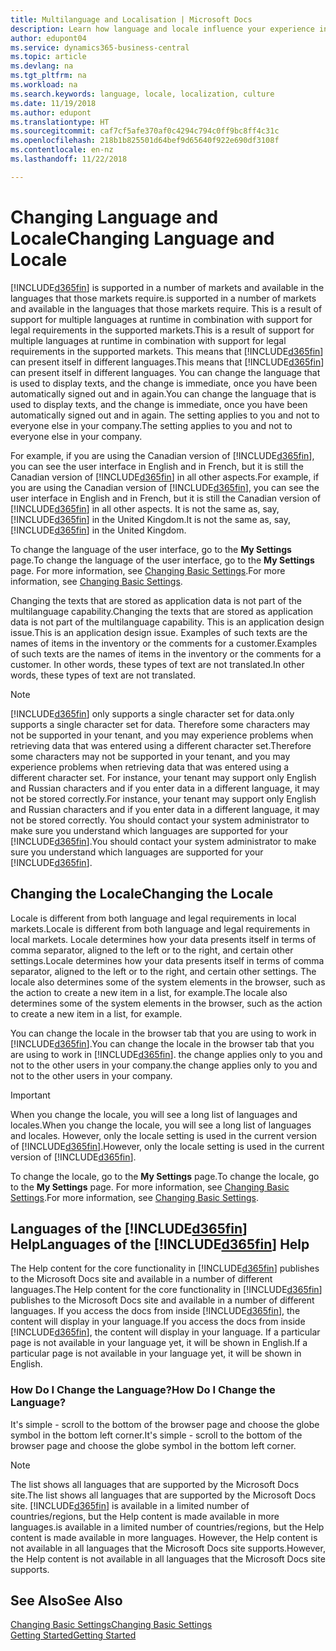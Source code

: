 ```yaml
---
title: Multilanguage and Localisation | Microsoft Docs
description: Learn how language and locale influence your experience in Business Central.
author: edupont04
ms.service: dynamics365-business-central
ms.topic: article
ms.devlang: na
ms.tgt_pltfrm: na
ms.workload: na
ms.search.keywords: language, locale, localization, culture
ms.date: 11/19/2018
ms.author: edupont
ms.translationtype: HT
ms.sourcegitcommit: caf7cf5afe370af0c4294c794c0ff9bc8ff4c31c
ms.openlocfilehash: 218b1b825501d64bef9d65640f922e690df3108f
ms.contentlocale: en-nz
ms.lasthandoff: 11/22/2018

---
```

# <a name="changing-language-and-locale"></a><span data-ttu-id="eb397-103">Changing Language and Locale</span><span class="sxs-lookup"><span data-stu-id="eb397-103">Changing Language and Locale</span></span>

[!INCLUDE[d365fin](includes/d365fin_md.md)] <span data-ttu-id="eb397-104">is supported in a number of markets and available in the languages that those markets require.</span><span class="sxs-lookup"><span data-stu-id="eb397-104">is supported in a number of markets and available in the languages that those markets require.</span></span> <span data-ttu-id="eb397-105">This is a result of support for multiple languages at runtime in combination with support for legal requirements in the supported markets.</span><span class="sxs-lookup"><span data-stu-id="eb397-105">This is a result of support for multiple languages at runtime in combination with support for legal requirements in the supported markets.</span></span> <span data-ttu-id="eb397-106">This means that [!INCLUDE[d365fin](includes/d365fin_md.md)] can present itself in different languages.</span><span class="sxs-lookup"><span data-stu-id="eb397-106">This means that [!INCLUDE[d365fin](includes/d365fin_md.md)] can present itself in different languages.</span></span> <span data-ttu-id="eb397-107">You can change the language that is used to display texts, and the change is immediate, once you have been automatically signed out and in again.</span><span class="sxs-lookup"><span data-stu-id="eb397-107">You can change the language that is used to display texts, and the change is immediate, once you have been automatically signed out and in again.</span></span> <span data-ttu-id="eb397-108">The setting applies to you and not to everyone else in your company.</span><span class="sxs-lookup"><span data-stu-id="eb397-108">The setting applies to you and not to everyone else in your company.</span></span>  

<span data-ttu-id="eb397-109">For example, if you are using the Canadian version of [!INCLUDE[d365fin](includes/d365fin_md.md)], you can see the user interface in English and in French, but it is still the Canadian version of [!INCLUDE[d365fin](includes/d365fin_md.md)] in all other aspects.</span><span class="sxs-lookup"><span data-stu-id="eb397-109">For example, if you are using the Canadian version of [!INCLUDE[d365fin](includes/d365fin_md.md)], you can see the user interface in English and in French, but it is still the Canadian version of [!INCLUDE[d365fin](includes/d365fin_md.md)] in all other aspects.</span></span> <span data-ttu-id="eb397-110">It is not the same as, say, [!INCLUDE[d365fin](includes/d365fin_md.md)] in the United Kingdom.</span><span class="sxs-lookup"><span data-stu-id="eb397-110">It is not the same as, say, [!INCLUDE[d365fin](includes/d365fin_md.md)] in the United Kingdom.</span></span>  

<span data-ttu-id="eb397-111">To change the language of the user interface, go to the **My Settings** page.</span><span class="sxs-lookup"><span data-stu-id="eb397-111">To change the language of the user interface, go to the **My Settings** page.</span></span> <span data-ttu-id="eb397-112">For more information, see [Changing Basic Settings](ui-change-basic-settings.md#language).</span><span class="sxs-lookup"><span data-stu-id="eb397-112">For more information, see [Changing Basic Settings](ui-change-basic-settings.md#language).</span></span>  

<span data-ttu-id="eb397-113">Changing the texts that are stored as application data is not part of the multilanguage capability.</span><span class="sxs-lookup"><span data-stu-id="eb397-113">Changing the texts that are stored as application data is not part of the multilanguage capability.</span></span> <span data-ttu-id="eb397-114">This is an application design issue.</span><span class="sxs-lookup"><span data-stu-id="eb397-114">This is an application design issue.</span></span> <span data-ttu-id="eb397-115">Examples of such texts are the names of items in the inventory or the comments for a customer.</span><span class="sxs-lookup"><span data-stu-id="eb397-115">Examples of such texts are the names of items in the inventory or the comments for a customer.</span></span> <span data-ttu-id="eb397-116">In other words, these types of text are not translated.</span><span class="sxs-lookup"><span data-stu-id="eb397-116">In other words, these types of text are not translated.</span></span>  

> [!NOTE]  
> [!INCLUDE[d365fin](includes/d365fin_md.md)] <span data-ttu-id="eb397-117">only supports a single character set for data.</span><span class="sxs-lookup"><span data-stu-id="eb397-117">only supports a single character set for data.</span></span> <span data-ttu-id="eb397-118">Therefore some characters may not be supported in your tenant, and you may experience problems when retrieving data that was entered using a different character set.</span><span class="sxs-lookup"><span data-stu-id="eb397-118">Therefore some characters may not be supported in your tenant, and you may experience problems when retrieving data that was entered using a different character set.</span></span> <span data-ttu-id="eb397-119">For instance, your tenant may support only English and Russian characters and if you enter data in a different language, it may not be stored correctly.</span><span class="sxs-lookup"><span data-stu-id="eb397-119">For instance, your tenant may support only English and Russian characters and if you enter data in a different language, it may not be stored correctly.</span></span> <span data-ttu-id="eb397-120">You should contact your system administrator to make sure you understand which languages are supported for your [!INCLUDE[d365fin](includes/d365fin_md.md)].</span><span class="sxs-lookup"><span data-stu-id="eb397-120">You should contact your system administrator to make sure you understand which languages are supported for your [!INCLUDE[d365fin](includes/d365fin_md.md)].</span></span>  

## <a name="changing-the-locale"></a><span data-ttu-id="eb397-121">Changing the Locale</span><span class="sxs-lookup"><span data-stu-id="eb397-121">Changing the Locale</span></span>
<span data-ttu-id="eb397-122">Locale is different from both language and legal requirements in local markets.</span><span class="sxs-lookup"><span data-stu-id="eb397-122">Locale is different from both language and legal requirements in local markets.</span></span> <span data-ttu-id="eb397-123">Locale determines how your data presents itself in terms of comma separator, aligned to the left or to the right, and certain other settings.</span><span class="sxs-lookup"><span data-stu-id="eb397-123">Locale determines how your data presents itself in terms of comma separator, aligned to the left or to the right, and certain other settings.</span></span> <span data-ttu-id="eb397-124">The locale also determines some of the system elements in the browser, such as the action to create a new item in a list, for example.</span><span class="sxs-lookup"><span data-stu-id="eb397-124">The locale also determines some of the system elements in the browser, such as the action to create a new item in a list, for example.</span></span>  

<span data-ttu-id="eb397-125">You can change the locale in the browser tab that you are using to work in [!INCLUDE[d365fin](includes/d365fin_md.md)].</span><span class="sxs-lookup"><span data-stu-id="eb397-125">You can change the locale in the browser tab that you are using to work in [!INCLUDE[d365fin](includes/d365fin_md.md)].</span></span> <span data-ttu-id="eb397-126">the change applies only to you and not to the other users in your company.</span><span class="sxs-lookup"><span data-stu-id="eb397-126">the change applies only to you and not to the other users in your company.</span></span>  

> [!IMPORTANT]  
>  <span data-ttu-id="eb397-127">When you change the locale, you will see a long list of languages and locales.</span><span class="sxs-lookup"><span data-stu-id="eb397-127">When you change the locale, you will see a long list of languages and locales.</span></span> <span data-ttu-id="eb397-128">However, only the locale setting is used in the current version of [!INCLUDE[d365fin](includes/d365fin_md.md)].</span><span class="sxs-lookup"><span data-stu-id="eb397-128">However, only the locale setting is used in the current version of [!INCLUDE[d365fin](includes/d365fin_md.md)].</span></span>  

<span data-ttu-id="eb397-129">To change the locale, go to the **My Settings** page.</span><span class="sxs-lookup"><span data-stu-id="eb397-129">To change the locale, go to the **My Settings** page.</span></span> <span data-ttu-id="eb397-130">For more information, see [Changing Basic Settings](ui-change-basic-settings.md).</span><span class="sxs-lookup"><span data-stu-id="eb397-130">For more information, see [Changing Basic Settings](ui-change-basic-settings.md).</span></span>  

## <a name="languages-of-the-included365finincludesd365finmdmd-help"></a><span data-ttu-id="eb397-131">Languages of the [!INCLUDE[d365fin](includes/d365fin_md.md)] Help</span><span class="sxs-lookup"><span data-stu-id="eb397-131">Languages of the [!INCLUDE[d365fin](includes/d365fin_md.md)] Help</span></span>
<span data-ttu-id="eb397-132">The Help content for the core functionality in [!INCLUDE[d365fin](includes/d365fin_md.md)] publishes to the Microsoft Docs site and available in a number of different languages.</span><span class="sxs-lookup"><span data-stu-id="eb397-132">The Help content for the core functionality in [!INCLUDE[d365fin](includes/d365fin_md.md)] publishes to the Microsoft Docs site and available in a number of different languages.</span></span> <span data-ttu-id="eb397-133">If you access the docs from inside [!INCLUDE[d365fin](includes/d365fin_md.md)], the content will display in your language.</span><span class="sxs-lookup"><span data-stu-id="eb397-133">If you access the docs from inside [!INCLUDE[d365fin](includes/d365fin_md.md)], the content will display in your language.</span></span> <span data-ttu-id="eb397-134">If a particular page is not available in your language yet, it will be shown in English.</span><span class="sxs-lookup"><span data-stu-id="eb397-134">If a particular page is not available in your language yet, it will be shown in English.</span></span>

### <a name="how-do-i-change-the-language"></a><span data-ttu-id="eb397-135">How Do I Change the Language?</span><span class="sxs-lookup"><span data-stu-id="eb397-135">How Do I Change the Language?</span></span>
<span data-ttu-id="eb397-136">It's simple - scroll to the bottom of the browser page and choose the globe symbol in the bottom left corner.</span><span class="sxs-lookup"><span data-stu-id="eb397-136">It's simple - scroll to the bottom of the browser page and choose the globe symbol in the bottom left corner.</span></span>

> [!NOTE]  
> <span data-ttu-id="eb397-137">The list shows all languages that are supported by the Microsoft Docs site.</span><span class="sxs-lookup"><span data-stu-id="eb397-137">The list shows all languages that are supported by the Microsoft Docs site.</span></span> [!INCLUDE[d365fin](includes/d365fin_md.md)] <span data-ttu-id="eb397-138">is available in a limited number of countries/regions, but the Help content is made available in more languages.</span><span class="sxs-lookup"><span data-stu-id="eb397-138">is available in a limited number of countries/regions, but the Help content is made available in more languages.</span></span> <span data-ttu-id="eb397-139">However, the Help content is not available in all languages that the Microsoft Docs site supports.</span><span class="sxs-lookup"><span data-stu-id="eb397-139">However, the Help content is not available in all languages that the Microsoft Docs site supports.</span></span>

## <a name="see-also"></a><span data-ttu-id="eb397-140">See Also</span><span class="sxs-lookup"><span data-stu-id="eb397-140">See Also</span></span>  
[<span data-ttu-id="eb397-141">Changing Basic Settings</span><span class="sxs-lookup"><span data-stu-id="eb397-141">Changing Basic Settings</span></span>](ui-change-basic-settings.md)  
[<span data-ttu-id="eb397-142">Getting Started</span><span class="sxs-lookup"><span data-stu-id="eb397-142">Getting Started</span></span>](product-get-started.md)  

